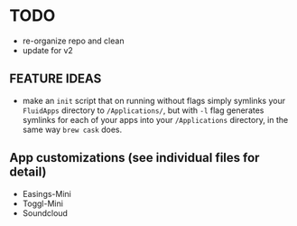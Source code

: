 # TODO
- re-organize repo and clean
- update for v2

## FEATURE IDEAS
- make an `init` script that on running without flags simply symlinks your `FluidApps` directory to `/Applications/`, but with `-l` flag generates symlinks for each of your apps into your `/Applications` directory, in the same way `brew cask` does.

## App customizations (see individual files for detail)
- Easings-Mini
- Toggl-Mini
- Soundcloud
